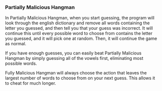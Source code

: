 ### Partially Malicious Hangman

In Partially Malicious Hangman, when you start guessing, the program will look through the english dictionary and remove all words containing the letter you guessed, and then tell you that your guess was incorrect. It will continue this until every possible word to choose from contains the letter you guessed, and it will pick one at random. Then, it will continue the game as normal.

If you have enough guesses, you can easily beat Partially Malicious Hangman by simply guessing all of the vowels first, eliminating most possible words.

Fully Malicious Hangman will always choose the action that leaves the largest number of words to choose from on your next guess. This allows it to cheat for much longer. 
